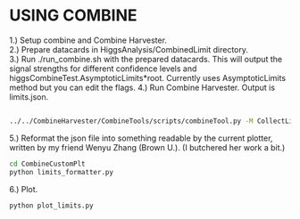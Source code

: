 # USING COMBINE

1.) Setup combine and Combine Harvester.  
2.) Prepare datacards in HiggsAnalysis/CombinedLimit directory.  
3.) Run ./run_combine.sh with the prepared datacards. This will output the signal strengths for different confidence levels and higgsCombineTest.AsymptoticLimits*root. Currently uses AsymptoticLimits method but you can edit the flags.
4.) Run Combine Harvester. Output is limits.json.
```bash

../../CombineHarvester/CombineTools/scripts/combineTool.py -M CollectLimits higgsCombineTest.AsymptoticLimits.mH*root

```
5.) Reformat the json file into something readable by the current plotter, written by my friend Wenyu Zhang (Brown U.). (I butchered her work a bit.)

```bash
cd CombineCustomPlt
python limits_formatter.py
```
6.) Plot.

```bash
python plot_limits.py
```
